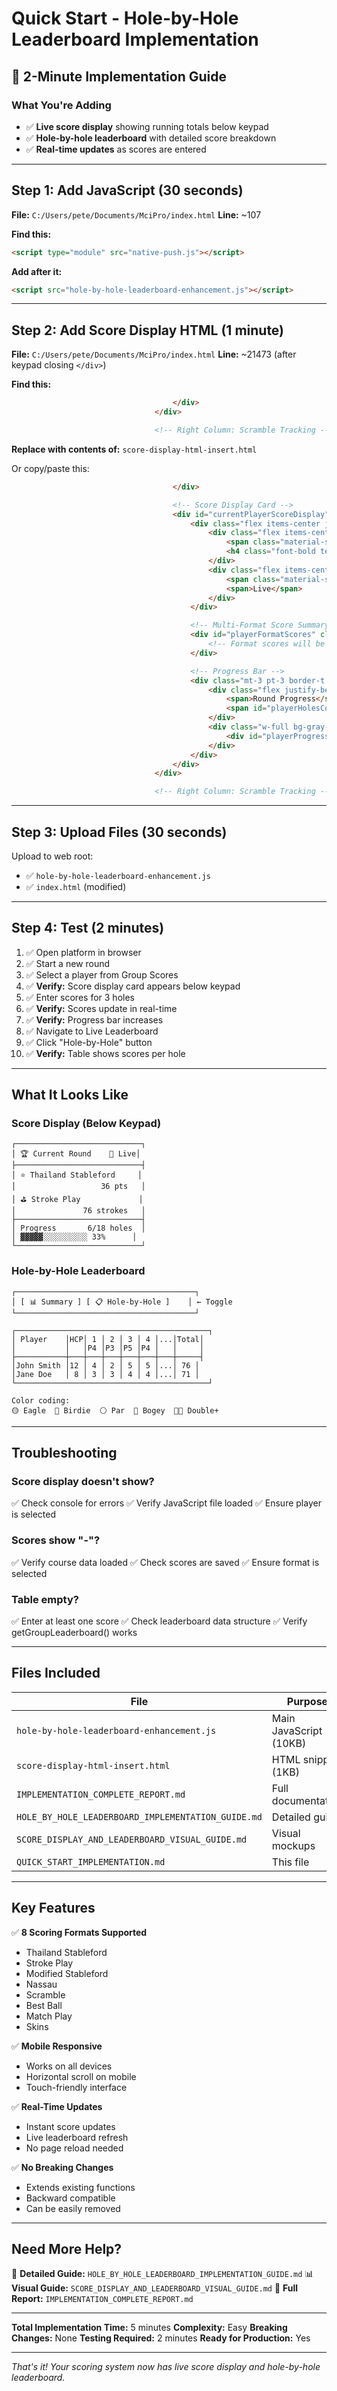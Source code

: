 # Quick Start - Hole-by-Hole Leaderboard Implementation

## 🚀 2-Minute Implementation Guide

### What You're Adding
- ✅ **Live score display** showing running totals below keypad
- ✅ **Hole-by-hole leaderboard** with detailed score breakdown
- ✅ **Real-time updates** as scores are entered

---

## Step 1: Add JavaScript (30 seconds)

**File:** `C:/Users/pete/Documents/MciPro/index.html`
**Line:** ~107

**Find this:**
```html
<script type="module" src="native-push.js"></script>
```

**Add after it:**
```html
<script src="hole-by-hole-leaderboard-enhancement.js"></script>
```

---

## Step 2: Add Score Display HTML (1 minute)

**File:** `C:/Users/pete/Documents/MciPro/index.html`
**Line:** ~21473 (after keypad closing `</div>`)

**Find this:**
```html
                                    </div>
                                </div>

                                <!-- Right Column: Scramble Tracking -->
```

**Replace with contents of:** `score-display-html-insert.html`

Or copy/paste this:

```html
                                    </div>

                                    <!-- Score Display Card -->
                                    <div id="currentPlayerScoreDisplay" class="mt-4 p-4 bg-gradient-to-br from-green-50 to-blue-50 border-2 border-green-200 rounded-lg" style="display: none;">
                                        <div class="flex items-center justify-between mb-3">
                                            <div class="flex items-center gap-2">
                                                <span class="material-symbols-outlined text-green-600">leaderboard</span>
                                                <h4 class="font-bold text-gray-900 text-sm">Current Round</h4>
                                            </div>
                                            <div class="flex items-center gap-2 text-xs text-gray-600">
                                                <span class="material-symbols-outlined text-sm">update</span>
                                                <span>Live</span>
                                            </div>
                                        </div>

                                        <!-- Multi-Format Score Summary -->
                                        <div id="playerFormatScores" class="space-y-2 text-sm">
                                            <!-- Format scores will be dynamically inserted here -->
                                        </div>

                                        <!-- Progress Bar -->
                                        <div class="mt-3 pt-3 border-t border-green-200">
                                            <div class="flex justify-between text-xs text-gray-600 mb-1">
                                                <span>Round Progress</span>
                                                <span id="playerHolesCompleted">0/18 holes</span>
                                            </div>
                                            <div class="w-full bg-gray-200 rounded-full h-2">
                                                <div id="playerProgressBar" class="bg-gradient-to-r from-green-500 to-green-600 h-2 rounded-full transition-all duration-300" style="width: 0%"></div>
                                            </div>
                                        </div>
                                    </div>
                                </div>

                                <!-- Right Column: Scramble Tracking -->
```

---

## Step 3: Upload Files (30 seconds)

Upload to web root:
- ✅ `hole-by-hole-leaderboard-enhancement.js`
- ✅ `index.html` (modified)

---

## Step 4: Test (2 minutes)

1. ✅ Open platform in browser
2. ✅ Start a new round
3. ✅ Select a player from Group Scores
4. ✅ **Verify:** Score display card appears below keypad
5. ✅ Enter scores for 3 holes
6. ✅ **Verify:** Scores update in real-time
7. ✅ **Verify:** Progress bar increases
8. ✅ Navigate to Live Leaderboard
9. ✅ Click "Hole-by-Hole" button
10. ✅ **Verify:** Table shows scores per hole

---

## What It Looks Like

### Score Display (Below Keypad)
```
┌────────────────────────────┐
│ 🏆 Current Round    🔄 Live│
├────────────────────────────┤
│ ⭐ Thailand Stableford     │
│                   36 pts   │
│ ⛳ Stroke Play             │
│               76 strokes   │
├────────────────────────────┤
│ Progress       6/18 holes  │
│ ▓▓▓▓▓░░░░░░░░░░ 33%      │
└────────────────────────────┘
```

### Hole-by-Hole Leaderboard
```
┌────────────────────────────────────────┐
│ [ 📊 Summary ] [ 📋 Hole-by-Hole ]    │ ← Toggle
└────────────────────────────────────────┘

┌───────────────────────────────────────────┐
│ Player    │HCP│ 1 │ 2 │ 3 │ 4 │...│Total│
│           │   │P4 │P3 │P5 │P4 │   │     │
├───────────┼───┼───┼───┼───┼───┼───┼─────┤
│John Smith │12 │ 4 │ 2 │ 5 │ 5 │...│ 76 │
│Jane Doe   │ 8 │ 3 │ 3 │ 4 │ 4 │...│ 71 │
└───────────────────────────────────────────┘

Color coding:
🟡 Eagle  🔴 Birdie  ⚪ Par  🔵 Bogey  🔵🔵 Double+
```

---

## Troubleshooting

### Score display doesn't show?
✅ Check console for errors
✅ Verify JavaScript file loaded
✅ Ensure player is selected

### Scores show "-"?
✅ Verify course data loaded
✅ Check scores are saved
✅ Ensure format is selected

### Table empty?
✅ Enter at least one score
✅ Check leaderboard data structure
✅ Verify getGroupLeaderboard() works

---

## Files Included

| File | Purpose |
|------|---------|
| `hole-by-hole-leaderboard-enhancement.js` | Main JavaScript (10KB) |
| `score-display-html-insert.html` | HTML snippet (1KB) |
| `IMPLEMENTATION_COMPLETE_REPORT.md` | Full documentation |
| `HOLE_BY_HOLE_LEADERBOARD_IMPLEMENTATION_GUIDE.md` | Detailed guide |
| `SCORE_DISPLAY_AND_LEADERBOARD_VISUAL_GUIDE.md` | Visual mockups |
| `QUICK_START_IMPLEMENTATION.md` | This file |

---

## Key Features

✅ **8 Scoring Formats Supported**
- Thailand Stableford
- Stroke Play
- Modified Stableford
- Nassau
- Scramble
- Best Ball
- Match Play
- Skins

✅ **Mobile Responsive**
- Works on all devices
- Horizontal scroll on mobile
- Touch-friendly interface

✅ **Real-Time Updates**
- Instant score updates
- Live leaderboard refresh
- No page reload needed

✅ **No Breaking Changes**
- Extends existing functions
- Backward compatible
- Can be easily removed

---

## Need More Help?

📖 **Detailed Guide:** `HOLE_BY_HOLE_LEADERBOARD_IMPLEMENTATION_GUIDE.md`
📊 **Visual Guide:** `SCORE_DISPLAY_AND_LEADERBOARD_VISUAL_GUIDE.md`
📝 **Full Report:** `IMPLEMENTATION_COMPLETE_REPORT.md`

---

**Total Implementation Time:** 5 minutes
**Complexity:** Easy
**Breaking Changes:** None
**Testing Required:** 2 minutes
**Ready for Production:** Yes

---

*That's it! Your scoring system now has live score display and hole-by-hole leaderboard.*
